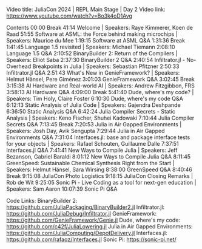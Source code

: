 Video title: JuliaCon 2024 | REPL Main Stage | Day 2
Video link: https://www.youtube.com/watch?v=Bo3k4oD1Avg

Contents
00:00 Break
41:14 Welcome | Speakers: Raye Kimmerer, Koen de Raad
51:55 Software at ASML: the Force behind making microchips | Speakers: Maurice du Mee
1:19:15 Software at ASML Q&A
1:31:36 Break
1:41:45 Language 1.5 revisited | Speakers: Michael Tiemann
2:08:10 Language 1.5 Q&A
2:10:52 BinaryBuilder 2: Return of the Compilers | Speakers: Elliot Saba
2:37:30 BinaryBuilder 2 Q&A
2:40:54 Infiltrator.jl - No-Overhead Breakpoints in Julia | Speakers: Sebastian Pfitzner
2:50:33 Infiltrator.jl Q&A
2:51:43 What's New in GenieFramework? | Speakers: Helmut Hänsel, Pere Giménez
3:01:03 GenieFramework Q&A
3:02:45 Break
3:15:38 AI Hardware and Real-world AI | Speakers: Andrew Fitzgibbon, FRS
3:58:13 AI Hardware Q&A
4:09:00 Break
5:41:40 Dude, where's my code? | Speakers: Tim Holy, Claire Foster
6:10:30 Dude, where's my code Q&A
6:12:13 Static Analysis of Julia Code | Speakers: Gajendra Deshpande
6:36:50 Static Analysis Q&A
6:42:24 Julia Compiler Secrets - Static Analysis | Speakers: Keno Fischer, Shuhei Kadowaki
7:10:44 Julia Compiler Secrets Q&A
7:13:45 Break
7:20:53 Julia in Air Gapped Environments | Speakers: Josh Day, Avik Sengupta
7:29:44 Julia in Air Gapped Environments Q&A
7:31:04 Interfaces.jl: base and package interface tests for your objects | Speakers: Rafael Schouten, Guillaume Dalle
7:37:51 Interfaces.jl Q&A
7:41:41 New Ways to Compile Julia | Speakers: Jeff Bezanson, Gabriel Baraldi
8:01:12 New Ways to Compile Julia Q&A
8:11:45 GreenSpeed: Sustainable Chemical Synthesis Right from the Start | Speakers: Helmut Hänsel, Sara Wirsing
8:38:00 GreenSpeed Q&A
8:40:46 Break
9:15:08 JuliaCon Photo Logistics
9:18:15 JuliaCon Closing Remarks | Rob de Wit
9:25:05 Sonic Pi - Live Coding as a tool for next-gen education | Speakers: Sam Aaron
10:07:39 Sonic Pi Q&A

Code Links:
BinaryBuilder 2: https://github.com/JuliaPackaging/BinaryBuilder2.jl
Infiltrator.jl: https://github.com/JuliaDebug/Infiltrator.jl
GenieFramework: https://github.com/GenieFramework/Genie.jl
Dude, where's my code: https://github.com/c42f/JuliaLowering.jl
Julia in Air Gapped Environments: https://github.com/JuliaComputing/DepotDelivery.jl
Interfaces.jl: https://github.com/rafaqz/Interfaces.jl
Sonic Pi: https://sonic-pi.net/
